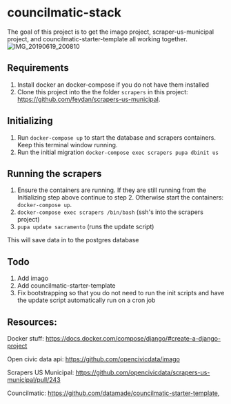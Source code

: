 # councilmatic-stack

The goal of this project is to get the imago project, scraper-us-municipal project, and councilmatic-starter-template all working together.
![IMG_20190619_200810](https://user-images.githubusercontent.com/4978032/59816096-a5db2980-92cf-11e9-8f64-ee62fcf5f610.jpg)

## Requirements

1. Install docker an docker-compose if you do not have them installed
2. Clone this project into the the folder `scrapers` in this project: https://github.com/feydan/scrapers-us-municipal.

## Initializing

1. Run `docker-compose up` to start the database and scrapers containers.  Keep this terminal window running.
2. Run the initial migration `docker-compose exec scrapers pupa dbinit us`

## Running the scrapers

1. Ensure the containers are running.  If they are still running from the Initializing step above continue to step 2.  Otherwise start the containers: `docker-compose up`.
2. `docker-compose exec scrapers /bin/bash` (ssh's into the scrapers project)
3. `pupa update sacramento` (runs the update script)

This will save data in to the postgres database

## Todo
1. Add imago
2. Add councilmatic-starter-template
3. Fix bootstrapping so that you do not need to run the init scripts and have the update script automatically run on a cron job

## Resources:

Docker stuff: https://docs.docker.com/compose/django/#create-a-django-project

Open civic data api: https://github.com/opencivicdata/imago

Scrapers US Municipal: https://github.com/opencivicdata/scrapers-us-municipal/pull/243

Councilmatic: https://github.com/datamade/councilmatic-starter-template,
